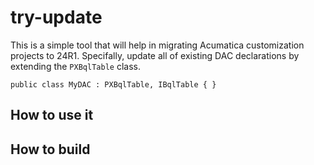 # try-update

This is a simple tool that will help in migrating Acumatica customization projects to 24R1. Specifally, update all of existing DAC declarations by extending the `PXBqlTable` class.

```
public class MyDAC : PXBqlTable, IBqlTable { }
```

## How to use it
## How to build
